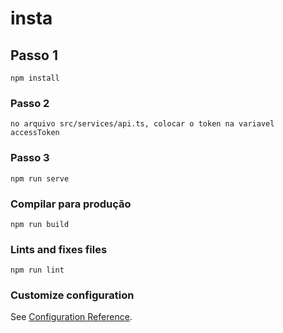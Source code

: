 # insta

## Passo 1
```
npm install
```
### Passo 2
```
no arquivo src/services/api.ts, colocar o token na variavel accessToken
```
### Passo 3
```
npm run serve
```

### Compilar para produção
```
npm run build
```

### Lints and fixes files
```
npm run lint
```

### Customize configuration
See [Configuration Reference](https://cli.vuejs.org/config/).
